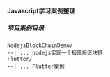 #### Javascript学习案例整理


##### 项目案例目录

```
NodejsBlockChainDemo/
--| ... nodejs实现一个极简版区块链
Flutter/
--| ... Flutter案例


```